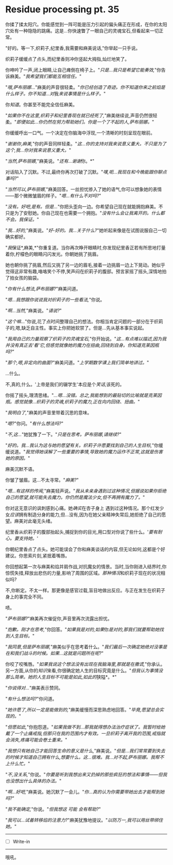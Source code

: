 # Residue processing pt. 35

你揉了揉太阳穴。你能感觉到一阵可能是压力引起的偏头痛正在形成，在你的太阳穴处有一种隐隐的跳痛。这是...你快速瞥了一眼自己的灵魂宝石,但看起来一切正常。

"好的。等一下,织莉子,纪里香,我需要和麻美说话,"你举起一只手说。

织莉子缓缓点了点头,而纪里香则冲你竖起大拇指,灿烂地笑了。

你呻吟了一声,闭上眼睛,让自己瘫倒在椅子上。"*只是...我只是希望它能奏效,*"你告诉麻美。"*我希望我们都能互相信任。*"

"*哦,萨布丽娜...*"麻美的声音很轻柔。"*你已经创造了奇迹。你不知道你来之前焰是什么样子。你不知道...对*我*来说事情是什么样子。*"

你*知道*。你甚至不能完全信任麻美。

"*如果你不在这里,织莉子和纪里香现在就已经死了,*"麻美继续说,声音仍然很轻柔。"*即便如此...你仍然在努力帮助她们。你是一个了不起的人,萨布丽娜。*"

你缓缓呼出一口气。一个决定在你脑海中浮现,一个清晰的时刻呈现在眼前。

"*谢谢你,麻美,*"你的声音同样轻柔。"*这...你的支持对我来说意义重大。不只是为了这个,我...你对我来说意义重大。*"

"*当然,萨布丽娜,*"麻美说。"*还有...谢谢*你。*"

对话陷入了沉默。不过,最终你再次打破了沉默。"*嘿,呃...我现在和今晚能跟你聊点事吗?*"

"*当然可以,萨布丽娜,*"麻美回答。一丝担忧掺入了她的语气,你可以想象她的表情——那个微微皱眉的样子。"*嗯...有什么不对吗?*"

"*没有。好吧,是有。但是...*"你把头歪向一边。你希望自己现在就能拥抱麻美。不只是为了安慰她。你自己现在也需要一个拥抱。"*没有什么会让我离开的。什么都不会。我保证。*"

"*我...好的,*"麻美说。"*好-好的。我...关于什么?*"她听起来像是在试图说服自己一切确实都好。

"*我*保证*,麻美,*"你重复道。当你再次睁开眼睛时,你发现纪里香正若有所思地打量着你,柠檬色的眼睛闪闪发光。你朝她挑了挑眉。

她也朝你挑了挑眉,然后又挑了另一边的眉毛,接着一边挑眉一边上下晃动。她似乎觉得这非常有趣,咯咯笑个不停,笑声闷在织莉子的腹部。预言家摇了摇头,深情地拍了拍女孩的脑袋。

"*你有什么想法,萨布丽娜?*"麻美问道。

"*嗯...我想跟你说说我对织莉子的一些看法,*"你说。

"*啊...当然,*"麻美说。"*请说?*"

"*这个嘛...*"你说,花了点时间整理自己的想法。你相当肯定问题的一部分在于织莉子的,嗯,缺乏自主性。事实上你把她软禁了。但是...先从基本事实说起。

"*我用自己的力量观察了织莉子的灵魂宝石,*"你开始说。"*这...有点难以描述,因为我并没有真正去'看'它,但感觉就像她的魔力在扭曲,回绕到自身。你知道克莱因瓶吗?*"

"*那个,嗯,非定向的曲面?*"麻美问道。"*上学期数学课上我们简单地讲过。*"

...什么。

不,真的,什么。'上帝是我们的辍学生'本应是个*笑话*,该死的。

你摇了摇头,理清思绪。"*...嗯...没错。总之,我能想到的最贴切的比喻就是克莱因瓶。感觉就像...织莉子的灵魂,织莉子的魔力,正在向内回绕、扭曲。*"

"*我明白了,*"麻美的声音里带着沉思的意味。

"*嗯?*"你问。"*有什么想法吗?*"

"*不,这...*"她犹豫了一下。"*只是在思考。萨布丽娜,请继续?*"

"*好的。我...我认为这与她的愿望有关。织莉子许愿要找到自己的人生目标,*"你缓缓说道。"*我觉得她误解了一些重要的事情,导致她的魔力运作不正常,这就是伤害她的原因。*"

麻美沉默不语。

你皱了皱眉。这...不太寻常。"*麻美?*"

"*嗯...有这样的传闻,*"麻美轻声说。"*我从未亲身遇到过这种情况,但据说如果你拒绝自己的愿望,就可能失去魔力。你仍然是魔法少女,但不再拥有魔力了。*"

你对这无意识的讽刺感到心痛。她*确实*在杏子身上 遇到过这种情况。那个红发少女*应该*拥有制造分身的能力,但...没有,因为在她父亲精神失常后,她拒绝了自己的愿望。麻美对此毫无头绪。

纪里香从织莉子的腹部抬起头,捕捉到你的目光,用口型对你说了些什么。'*要有耐心。要支持她。*'

你朝纪里香点了点头。她可能误会了你和麻美谈话的内容,但无论如何,这都是个好建议。你思索片刻,紧抿着嘴唇。

你回想起第一次与麻美和焰并肩作战,对抗魔女的情景。当时,当你刚进入结界时,你惊慌失措,释放出悲伤的力量,影响了周围的区域。*那种情况*和织莉子现在的状况相似吗?

不,你断定。不太一样。那更像是感官过载,盲目地做出反应。与正在发生在织莉子身上的事完全不同。

啧。

"*萨布丽娜?*"麻美再次催促你,声音里再次流露出担忧。

"*抱歉。刚才在思考,*"你回答。"*如果我是对的,如果*你*是对的,那我们就要帮助她找到人生目标。*"

"*我同意,但是萨布丽娜,*"麻美似乎在思考着什么。"*我们最后一次确定她绝对没事是在和我们战斗的时候。如果...这就是问题所在呢?*"

你咬了咬嘴唇。"*如果我说这个想法没有出现在我脑海里,那就是在撒谎,*"你承认。另一方面,从你的*知识*来看,你很确定她人生的目标究竟是什么。"*但我认为事情没那么简单。她的人生目标不可能是如此,如此的*狭隘*。*"

"*你说得对...*"麻美表示赞同。

"*有什么想法吗?*"你问道。

"*她许愿了,所以一定是能做到的,*"麻美缓慢而深思熟虑地回答。"*毕竟,愿望总会实现的。*"

"*但愿如此,*"你抱怨道。"*如果我做不到...那我就得想办法治疗症状了。我暂时给她戴了一个止痛戒指,但那只在我的范围内才有效。一旦织莉子离开我的范围,戒指就会消失,疼痛可能会卷土重来。*"

"*我想只有她自己才能回答生命的意义是什么,*"麻美说。"*但是...我们常常要到失去的时候才知道自己拥有什么,想要什么。这...很难。我...对不起,萨布丽娜。我帮不上什么忙。*"

"*不,没关系,*"你说。"*你要是听到我想出来又扔掉的那些疯狂的想法和事情——但我也没想出什么具体的办法。*"

"*啊...好吧,*"麻美说。她沉默了一会儿。"*你...真的认为你需要带她出去才能帮到她吗?*"

"*我不能确定,*"你说。"*但我想这 *可能* 会有帮助?*"

"*我可以...试着转移焰的注意力?*"麻美犹豫地提议。"*以防万一,我可以用丝带绑住她。*"

---

- [ ] Write-in

---

哦吼。
